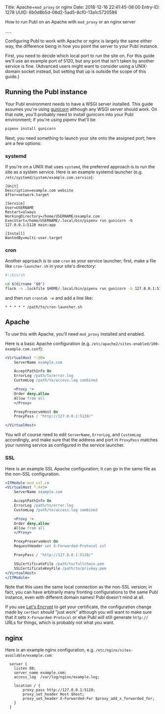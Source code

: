 Title: Apache+`mod_proxy` or nginx
Date: 2018-12-16 22:41:45-08:00
Entry-ID: 1278
UUID: 6b0d8b5d-08d2-5ad5-8cf0-13a1c5720586

How to run Publ on an Apache with `mod_proxy` or an nginx server

.....

Configuring Publ to work with Apache or nginx is largely the same either way, the difference being in how you point the server to your Publ instance.

First, you need to decide which local port to run the site on. For this guide we'll use an example port of 5120, but any port that isn't taken by another service is fine. (Advanced users might want to consider using a UNIX-domain socket instead, but setting that up is outside the scope of this guide.)

## Running the Publ instance

Your Publ environment needs to have a WSGI server installed. This guide assumes you're using [gunicorn](http://gunicorn.org) although any WSGI server should work. On that note, you'll probably need to install gunicorn into your Publ environment; if you're using pipenv that'll be

```bash
pipenv install gunicorn
```

Next, you need something to launch your site onto the assigned port; here are a few options:

### systemd

If you're on a UNIX that uses `systemd`, the preferred approach is to run the site as a system service. Here is an example systemd launcher (e.g. `/etc/systemd/system/example.com.service`):

```systemd
[Unit]
Description=example.com website
After=network.target

[Service]
User=USERNAME
Restart=always
WorkingDirectory=/home/USERNAME/example.com
ExecStart=/home/USERNAME/.local/bin/pipenv run gunicorn -b 127.0.0.1:5120 main:app

[Install]
WantedBy=multi-user.target
```

### cron

Another approach is to use `cron` as your service launcher; first, make a file like `cron-launcher.sh` in your site's
directory:

```bash
#!/bin/sh

cd $(dirname "$0")
flock -n .lockfile $HOME/.local/bin/pipenv run gunicorn -b 127.0.0.1:5120 main:app
```

and then run `crontab -e` and add a line like:

```crontab
* * * * * /path/to/cron-launcher.sh
```

## Apache

To use this with Apache, you'll need `mod_proxy` installed and enabled.

Here is a basic Apache configuration (e.g. `/etc/apache2/sites-enabled/100-example.com.conf`):

```apache
<VirtualHost *:80>
    ServerName example.com

    AcceptPathInfo On
    ErrorLog /path/to/error.log
    CustomLog /path/to/access.log combined

    <Proxy *>
    Order deny,allow
    Allow from all
    </Proxy>

    ProxyPreserveHost On
    ProxyPass / "http://127.0.0.1:5120/"

</VirtualHost>
```

You will of course need to edit `ServerName`, `ErrorLog`, and `CustomLog` accordingly, and make sure that the address and port in `ProxyPass` matches your running service as configured in the service launcher.

### SSL

Here is an example SSL Apache configuration; it can go in the same file as the non-SSL configuration.

```apache
<IfModule mod_ssl.c>
<VirtualHost *:443>
    ServerName example.com

    AcceptPathInfo On
    ErrorLog /path/to/error.log
    CustomLog /path/to/access.log combined

    <Proxy *>
    Order deny,allow
    Allow from all
    </Proxy>

    ProxyPreserveHost On
    RequestHeader set X-Forwarded-Protocol ssl

    ProxyPass / "http://127.0.0.1:5120/"

    SSLCertificateFile /path/to/fullchain.pem
    SSLCertificateKeyFile /path/to/privkey.pem
</VirtualHost>
</IfModule>
```

Note that this uses the same local connection as the non-SSL version; in fact, you can have arbitrarily many fronting configurations to the same Publ instance, even with different domain names! Publ doesn't mind at all.

If you use [Let's Encrypt](http://letsencrypt.org) to get your certificate, the configuration change made by `certbot` *should* "just work" although you will want to make sure that it sets `X-Forwarded-Protocol` or else Publ will still generate `http://` URLs for things, which is probably not what you want.

## nginx

Here is an example nginx configuration, e.g. `/etc/nginx/sites-available/example.com`:

```nginx
  server {
    listen 80;
    server_name example.com;
    access_log  /var/log/nginx/example.log;

    location / {
        proxy_pass http://127.0.0.1:5120;
        proxy_set_header Host $host;
        proxy_set_header X-Forwarded-For $proxy_add_x_forwarded_for;
    }
  }
```
